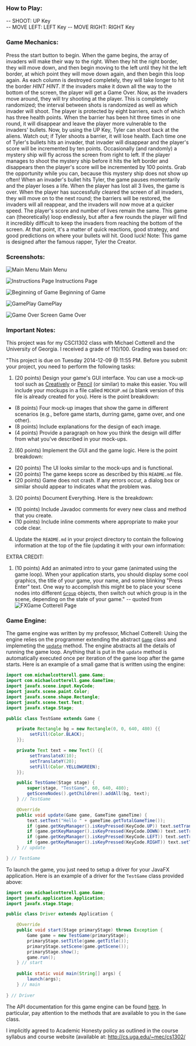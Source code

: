 ### How to Play: 

-- SHOOT: UP Key	
-- MOVE LEFT: LEFT Key
-- MOVE RIGHT: RIGHT Key


### Game Mechanics:

Press the start button to begin. When the game begins, the array of invaders will make their way to the right. When they hit the right border, they will move down, and then begin moving to the left until they hit the left border, at which point they will move down again, and then begin this loop again. As each column is destroyed completely, they will take longer to hit the border *HINT HINT*. If the invaders make it down all the way to the bottom of the screen, the player will get a Game Over. Now, as the invaders move around, they will try shooting at the player. This is completely randomized; the interval between shots is randomized as well as which invader will shoot. The player is protected by eight barriers, each of which has three health points. When the barrier has been hit three times in one round, it will disappear and leave the player more vulnerable to the invaders' bullets. Now, by using the UP Key, Tyler can shoot back at the aliens. Watch out; if Tyler shoots a barrier, it will lose health. Each time one of Tyler's bullets hits an invader, that invader will disappear and the player's score will be incremented by ten points. Occasionally (and randomly) a mystery ship will fly across the screen from right to left. If the player manages to shoot the mystery ship before it hits the left border and disappears then the player's score will be incremented by 100 points. Grab the opportunity while you can, because this mystery ship does not show up often! When an invader's bullet hits Tyler, the game pauses momentarily and the player loses a life. When the player has lost all 3 lives, the game is over. When the player has successfully cleared the screen of all invaders, they will move on to the next round; the barriers will be restored, the invaders will all reappear, and the invaders will now move at a quicker speed. The player's score and number of lives remain the same. This game can (theoretically) loop endlessly, but after a few rounds the player will find it incredibly difficult to keep the invaders from reaching the bottom of the screen. At that point, it's a matter of quick reactions, good strategy, and good predictions on where your bullets will hit. Good luck!
Note: This game is designed after the famous rapper, Tyler the Creator.


### Screenshots:

![Main Menu](http://imgur.com/zgVmAwb "Main Menu")
Main Menu

![Instructions Page](http://imgur.com/f20hYBz "Instructions")
Instructions Page

![Beginning of Game](http://imgur.com/zn3v7cb "Initiate Game")
Beginning of Game

![GamePlay](http://imgur.com/lth4epB "GamePlay")
GamePlay

![Game Over Screen](http://imgur.com/D27OQ7X "GameOver")
Game Over


### Important Notes:

This project was for my CSCI1302 class with Michael Cotterell and the University of Georgia. I received a grade of 110/100.
Grading was based on:

"This project is due on Tuesday 2014-12-09 @ 11:55 PM.
Before you submit your project, you need to perform the following tasks:

1. (20 points) Design your game's GUI interface. You can use 
   a mock-up tool such as [Creatively](http://creately.com/Online-UI-Mockups-and-Wireframes) 
   or [Pencil](http://pencil.evolus.vn/) (or similar) to make this 
   easier. You will include your mockups in a file called <code>MOCKUP.md</code> (a 
   blank version of this file is already created for you).
   Here is the point breakdown:
  * (8 points) Four mock-up images that show the game in different scenarios (e.g., 
    before game starts, durring game, game over, and one other).
  * (8 points) Include explanations for the design of each image.
  * (4 points) Provide a paragraph on how you think the design will differ from
    what you've described in your mock-ups. 
2. (60 points) Implement the GUI and the game logic. Here is the point breakdown:
  * (20 points) The UI looks similar to the mock-ups and is functional.
  * (20 points) The game keeps score as described by this <code>README.md</code> file.
  * (20 points) Game does not crash. If any errors occur, a dialog box or similar 
    should appear to indicates what the problem was.
3. (20 points) Document Everything. Here is the breakdown:
  * (10 points) Include Javadoc comments for every new class and method that you create.
  * (10 points) Include inline comments where appropriate to make your code clear.
4. Update the <code>README.md</code> in your project directory to contain the 
   following information at the top of the file (updating it with your own 
   information:

EXTRA CREDIT:
 1. (10 points) Add an animated intro to your game (animated using the game loop).
    When your application starts, you should display some cool graphics, the 
    title of your game, your name, and some blinking "Press Enter" text. One way
    to accomplish this might be to place your scene nodes into different
    [<code>Group</code>](https://docs.oracle.com/javase/8/javafx/api/javafx/scene/Group.html) objects,
    then switch out which group is in the scene, depending on the state of your game."
  -- quoted from ![FXGame Cotterell Page](https://github.com/mepcotterell-cs1302/cs1302-fxgame)

### Game Engine:

The game engine was written by my professor, Michael Cotterell:
Using the engine relies on the programmer
extending the abstract 
[<code>Game</code>](http://cobweb.cs.uga.edu/~mec/fxgame/com/michaelcotterell/game/Game.html)
class and implemeting the [<code>update</code>](http://cobweb.cs.uga.edu/~mec/fxgame/com/michaelcotterell/game/Updateable.html#update-com.michaelcotterell.game.Game-com.michaelcotterell.game.GameTime-) 
method. The engine abstracts all the details of running the game loop.
Anything that is put in the <code>update</code> method is automatically
executed once per iteration of the game loop after the game starts.
Here is an example of a small game that is written using the engine:

```java
import com.michaelcotterell.game.Game;
import com.michaelcotterell.game.GameTime;
import javafx.scene.input.KeyCode;
import javafx.scene.paint.Color;
import javafx.scene.shape.Rectangle;
import javafx.scene.text.Text;
import javafx.stage.Stage;

public class TestGame extends Game {

    private Rectangle bg = new Rectangle(0, 0, 640, 480) {{ 
         setFill(Color.BLACK); 
    }};

    private Text text = new Text() {{
         setTranslateX(10);
         setTranslateY(20);
         setFill(Color.YELLOWGREEN);
    }};

    public TestGame(Stage stage) {
        super(stage, "TestGame", 60, 640, 480);
        getSceneNodes().getChildren().addAll(bg, text);
    } // TestGame

    @Override
    public void update(Game game, GameTime gameTime) {
        text.setText("Hello " + gameTime.getTotalGameTime());
        if (game.getKeyManager().isKeyPressed(KeyCode.UP)) text.setTranslateY(text.getTranslateY() - 4);
        if (game.getKeyManager().isKeyPressed(KeyCode.DOWN)) text.setTranslateY(text.getTranslateY() + 4);
        if (game.getKeyManager().isKeyPressed(KeyCode.LEFT)) text.setTranslateX(text.getTranslateX() - 4);
        if (game.getKeyManager().isKeyPressed(KeyCode.RIGHT)) text.setTranslateX(text.getTranslateX() + 4);
    } // update

} // TestGame
```

To launch the game, you just need to setup a driver for your JavaFX application.
Here is an example of a driver for the <code>TestGame</code> class provided
above:

```java
import com.michaelcotterell.game.Game;
import javafx.application.Application;
import javafx.stage.Stage;

public class Driver extends Application {

    @Override
    public void start(Stage primaryStage) throws Exception { 
        Game game = new TestGame(primaryStage);
        primaryStage.setTitle(game.getTitle());
        primaryStage.setScene(game.getScene());
        primaryStage.show();
        game.run();
    } // start
    
    public static void main(String[] args) {
        launch(args);
    } // main
    
} // Driver
```
The API documentation for this game engine can be found 
[here](http://cobweb.cs.uga.edu/~mec/fxgame/). In particular, pay attention
to the methods that are available to you in the <code>Game</code>
class.

I implicitly agreed to Academic Honesty policy as outlined in the course 
syllabus and course website (available at: http://cs.uga.edu/~mec/cs1302/
